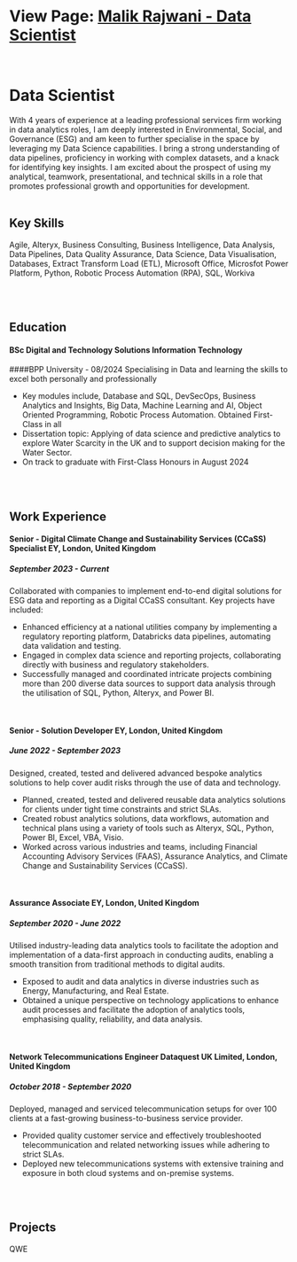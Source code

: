 # View Page: [Malik Rajwani - Data Scientist](https://mrajwani.github.io/portfolio/)
<br>

# Data Scientist
With 4 years of experience at a leading professional services firm working in data analytics roles, I am deeply interested in Environmental, Social, and Governance (ESG) and am keen to further specialise in the space by leveraging my Data Science capabilities. I bring a strong understanding of data pipelines, proficiency in working with complex datasets, and a knack for identifying key insights. I am excited about the prospect of using my analytical, teamwork, presentational, and technical skills in a role that promotes professional growth and opportunities for development.
<br>
<br>

## Key Skills
Agile, Alteryx, Business Consulting, Business Intelligence,	Data Analysis,	Data Pipelines,	Data Quality Assurance,	Data Science,	Data Visualisation,	Databases,	Extract Transform Load (ETL), Microsoft Office, Microsfot Power Platform, Python,	Robotic Process Automation (RPA),	SQL, Workiva

<br>
<br>

## Education
#### BSc Digital and Technology Solutions Information Technology
####BPP University - 08/2024
Specialising in Data and learning the skills to excel both personally and professionally
* Key modules include, Database and SQL, DevSecOps, Business Analytics and Insights, Big Data, Machine Learning and AI, Object Oriented Programming, Robotic Process Automation. Obtained First-Class in all
* Dissertation topic: Applying of data science and predictive analytics to explore Water Scarcity in the UK and to support decision making for the Water Sector.
* On track to graduate with First-Class Honours in August 2024

<br>
<br>

## Work Experience
#### Senior - Digital Climate Change and Sustainability Services (CCaSS) Specialist EY, London, United Kingdom
##### September 2023 - Current
Collaborated with companies to implement end-to-end digital solutions for ESG data and reporting as a Digital CCaSS consultant. Key projects have included:
* Enhanced efficiency at a national utilities company by implementing a regulatory reporting platform, Databricks data pipelines, automating data validation and testing.
* Engaged in complex data science and reporting projects, collaborating directly with business and regulatory stakeholders.
* Successfully managed and coordinated intricate projects combining more than 200 diverse data sources to support data analysis through the utilisation of SQL, Python, Alteryx, and Power BI.
<br>

#### Senior - Solution Developer EY, London, United Kingdom
##### June 2022 - September 2023
Designed, created, tested and delivered advanced bespoke analytics solutions to help cover audit risks through the use of data and technology.
* Planned, created, tested and delivered reusable data analytics solutions for clients under tight time constraints and strict SLAs.
* Created robust analytics solutions, data workflows, automation and technical plans using a variety of tools such as Alteryx, SQL, Python, Power BI, Excel, VBA, Visio.
* Worked across various industries and teams, including Financial Accounting Advisory Services (FAAS), Assurance Analytics, and Climate Change and Sustainability Services (CCaSS).
<br>

#### Assurance Associate EY, London, United Kingdom
##### September 2020 - June 2022 
Utilised industry-leading data analytics tools to facilitate the adoption and implementation of a data-first approach in conducting audits, enabling a smooth transition from traditional methods to digital audits.
* Exposed to audit and data analytics in diverse industries such as Energy, Manufacturing, and Real Estate.
* Obtained a unique perspective on technology applications to enhance audit processes and facilitate the adoption of analytics tools, emphasising quality, reliability, and data analysis.
<br>

#### Network Telecommunications Engineer Dataquest UK Limited, London, United Kingdom
##### October 2018 - September 2020
Deployed, managed and serviced telecommunication setups for over 100 clients at a fast-growing business-to-business service provider.
* Provided quality customer service and effectively troubleshooted telecommunication and related networking issues while adhering to strict SLAs.
* Deployed new telecommunications systems with extensive training and exposure in both cloud systems and on-premise systems.

<br>
<br>

## Projects
QWE


